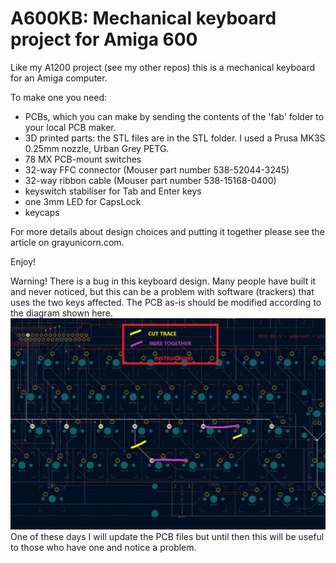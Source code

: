 # A600KB: Mechanical keyboard project for Amiga 600

Like my A1200 project (see my other repos) this is a mechanical keyboard for an Amiga computer.

To make one you need:
- PCBs, which you can make by sending the contents of the 'fab' folder to your local PCB maker.
- 3D printed parts: the STL files are in the STL folder. I used a Prusa MK3S 0.25mm nozzle, Urban Grey PETG.
- 78 MX PCB-mount switches
- 32-way FFC connector (Mouser part number 538-52044-3245)
- 32-way ribbon cable (Mouser part number 538-15168-0400)
- keyswitch stabiliser for Tab and Enter keys
- one 3mm LED for CapsLock
- keycaps

For more details about design choices and putting it together please see the article on grayunicorn.com. 

Enjoy!

Warning! There is a bug in this keyboard design. Many people have built it and never noticed, but this can be a problem with software (trackers) that uses the two keys affected. The PCB as-is should be modified according to the diagram shown here.
![How to fix swapped keys](/A600-kb-fix.jpg?raw=true "Required Modification")
One of these days I will update the PCB files but until then this will be useful to those who have one and notice a problem.
